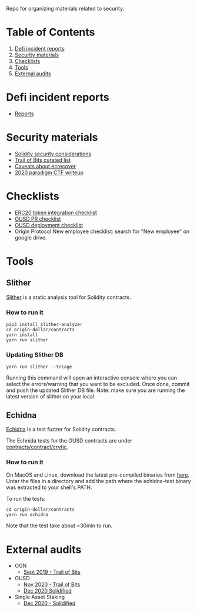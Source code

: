 Repo for organizing materials related to security.

# Table of Contents
 1. [Defi incident reports](#defi-incident-reports)
 1. [Security materials](#security-materials)
 1. [Checklists](#checklists)
 1. [Tools](#tools)
 1. [External audits](#external-audits)

# Defi incident reports
  - [Reports](/incidents)

# Security materials
 - [Solidity security considerations](https://docs.soliditylang.org/en/v0.7.5/security-considerations.html)
 - [Trail of Bits curated list](https://github.com/crytic/awesome-ethereum-security)
 - [Caveats about ecrecover](https://docs.kaleido.io/faqs/why-ecrecover-fails/)
 - [2020 paradigm CTF writeup](https://github.com/DanielVF/2020_paradigm_ctf_writeup)

# Checklists
 - [ERC20 token integration checklist](https://github.com/crytic/building-secure-contracts/blob/master/development-guidelines/token_integration.md)
 - [OUSD PR checklist](https://github.com/OriginProtocol/origin-dollar/blob/master/pull_request_template.md)
 - [OUSD deployment checklist](https://docs.google.com/spreadsheets/d/1phyzOJMmTBPIqTTa0v7HY6XJkjRmbrcdULRZPo_JEoY/edit?usp=sharing)
 - Origin Protocol New employee checklist: search for "New employee" on google drive.

# Tools

## Slither
[Slither](https://github.com/crytic/slither) is a static analysis tool for Solidity contracts.

### How to run it
```
pip3 install slither-analyzer
cd origin-dollar/contracts
yarn install
yarn run slither
```

### Updating Slither DB
```
yarn run slither --triage
```
Running this command will open an interactive console where you can select the errors/warning that you want to be excluded. Once done, commit and push the updated Slither DB file. Note: make sure you are running the latest version of slither on your local.

## Echidna
[Echidna](https://github.com/crytic/echidna) is a test fuzzer for Solidity contracts.

The Echnida tests for the OUSD contracts are under [contracts/contract/crytic](https://github.com/OriginProtocol/origin-dollar/tree/master/contracts/contracts/crytic).

### How to run it
On MacOS and Linux, download the latest pre-compiled binaries from [here](https://github.com/crytic/echidna/releases).
Untar the files in a directory and add the path where the echidna-test binary was extracted to your shell's PATH.

To run the tests:
```
cd origin-dollar/contracts
yarn run echidna
```

Note that the test take about ~30min to run.

# External audits
  - OGN
    - [Sept 2019 - Trail of Bits](https://github.com/OriginProtocol/security/blob/master/audits/Trail%20of%20Bits%20-%20Origin%20Marketplace%20and%20OGN%20Token%20-%20Nov%202018.pdf)
  - OUSD
    - [Nov 2020 - Trail of Bits](https://github.com/OriginProtocol/security/blob/master/audits/Trail%20of%20Bits%20-%20Origin%20Dollar%20-%20Dec%202020.pdf)
    - [Dec 2020 Solidified](https://github.com/OriginProtocol/security/blob/master/audits/Solidified%20-%20Origin%20Dollar%20-%20Dec%202020.pdf)
  - Single Asset Staking
    - [Dec 2020 - Solidified](https://github.com/OriginProtocol/security/blob/master/audits/Solidified%20-%20OGN%20Staking%20-%20Dec%202020.pdf)

